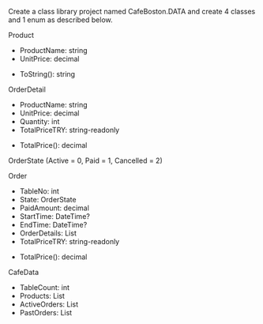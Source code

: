 Create a class library project named CafeBoston.DATA and create 4 classes and 1 enum as described below.

Product
* ProductName: string
* UnitPrice: decimal
- ToString(): string

OrderDetail
* ProductName: string
* UnitPrice: decimal
* Quantity: int
* TotalPriceTRY: string-readonly
- TotalPrice(): decimal

OrderState (Active = 0, Paid = 1, Cancelled = 2)

Order
* TableNo: int
* State: OrderState
* PaidAmount: decimal
* StartTime: DateTime?
* EndTime: DateTime?
* OrderDetails: List<OrderDetail>
* TotalPriceTRY: string-readonly
- TotalPrice(): decimal

CafeData
* TableCount: int
* Products: List<Product>
* ActiveOrders: List<Order>
* PastOrders: List<Order>
